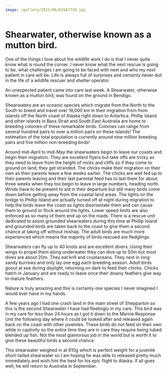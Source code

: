 ```yaml
---
image: /gallery/2021/06/6I6A7730.jpg
---
```

# Shearwater, otherwise known as a mutton bird.

One of the things I love about the wildlife work I do is that I never quite know what is round the corner. I never know what the next rescue is going to be, what challenges I am going to be faced with next and who my next patient in care will be. Life is always full of surprises and certainly never dull in the life of a wildlife rescuer and shelter operator.

An unexpected patient came into care last week. A Shearwater, otherwise known as a mutton bird, was found on the ground in Bendigo.

Shearwaters are an oceanic species which migrate from the North to the South to breed and travel over 16,000 km in their migration from from islands off the North coast of Alaska right down to Antartica. Phillip Island and other islands in Bass Strait and South East Australia are home to breeding colonies of these remarkable birds. Colonies can range from several hundred pairs to over a million pairs on these islands! The estimation of the total population is currently around nine million breeding pairs and five million non-breeding birds! 

Around mid-April to mid-May the shearwaters begin to leave our coasts and begin their migration. They are excellent flyers but take offs are tricky as they need to leave from the height of rocks and cliffs so if they come to ground on land, they get stranded. The chicks make their migration on their own as their parents leave a few weeks earlier. The chicks are well fed up to their parents leaving and their last parental feed has to last them for about three weeks when they too begin to leave in large numbers, heading north. Winds have to be present to aid in their departure but still many birds come down before getting away from the coastal land areas. The lights on the bridge to Phillip Island are actually turned off at night during migration to help the birds leave the coast as lights disorientate them and can cause them to ground or flock around the lights. Lower speed limits are also enforced as so many of them end up on the roads. There is a rescue unit dedicated to assist grounded shearwaters during this time at Phillip Island and grounded birds are taken back to the coast to give them a second chance at taking off without mishap. The adult birds are much more experienced which means the majority of birds rescued are fledglings. 

Shearwaters can fly up to 40 knots and are excellent divers. Using their wings to propel them along underwater they can dive up to 50m but most dives are about 20m. They eat krill and crustaceans. They nest in long sandy burrows and only lay one egg each breeding season. Adult birds goout at sea during daylight, returning on dark to feed their chicks. Chicks hatch in January and are ready to leave once their downy feathers give way to mature feathers.

Nature is truly amazing and this is certainly one species I never imagined I would ever have in my hands. 

A few years ago I had one crash land in the main street of Shepparton so this is the second Shearwater I have had fleetingly in my care. This bird was in my care for less than 24 hours as I got it down to the Marine Response Unit the following day where it could be looked after and released again back on the coast with other juveniles. These birds do not feed on their own while in captivity so the entire time they are in care they require being tubed blended up fish. Not the most glamorous job in the world but is worth it to give these beautiful birds a second chance.

This shearwater weighed in at 610g which is perfect weight for a juvenile short-tailed shearwater so I am hoping he was able to released pretty much immediately and wish him the best for his epic flight to Alaska. If all goes well, he will return to Australia in September.
